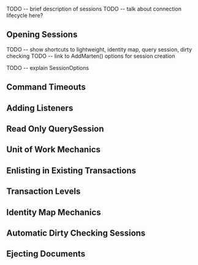 TODO -- brief description of sessions
TODO -- talk about connection lifecycle here?

## Opening Sessions

TODO -- show shortcuts to lightweight, identity map, query session, dirty checking
TODO -- link to AddMarten() options for session creation

TODO -- explain SessionOptions


## Command Timeouts

## Adding Listeners

## Read Only QuerySession

## Unit of Work Mechanics

## Enlisting in Existing Transactions

## Transaction Levels

## Identity Map Mechanics

## Automatic Dirty Checking Sessions

## Ejecting Documents





